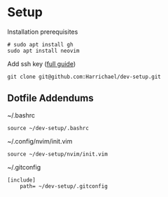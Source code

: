 # Setup

Installation prerequisites

```
# sudo apt install gh
sudo apt install neovim
```

Add ssh key ([full guide](https://docs.github.com/en/authentication/connecting-to-github-with-ssh/adding-a-new-ssh-key-to-your-github-account))


```
git clone git@github.com:Harrichael/dev-setup.git
```

## Dotfile Addendums

~/.bashrc
```
source ~/dev-setup/.bashrc
```

~/.config/nvim/init.vim
```
source ~/dev-setup/nvim/init.vim
```

~/.gitconfig
```
[include]
    path= ~/dev-setup/.gitconfig
```
